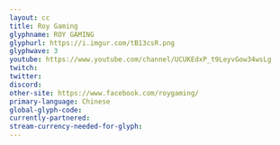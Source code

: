 ```yaml
---
layout: cc
title: Roy Gaming
glyphname: ROY GAMING
glyphurl: https://i.imgur.com/tB13csR.png
glyphwave: 3
youtube: https://www.youtube.com/channel/UCUKEdxP_t9LeyvGow34wsLg
twitch: 
twitter: 
discord: 
other-site: https://www.facebook.com/roygaming/
primary-language: Chinese
global-glyph-code: 
currently-partnered: 
stream-currency-needed-for-glyph: 
---
```


